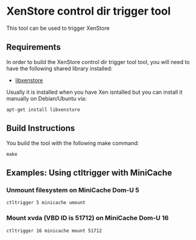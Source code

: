 XenStore control dir trigger tool
=================================

This tool can be used to trigger XenStore

Requirements
------------

In order to build the XenStore control dir trigger tool tool, you will need to
have the following shared library installed:
 * [libxenstore](http://wiki.xen.org/wiki/XenStoreReference)

Usually it is installed when you have Xen isntalled but you
can install it manually on Debian/Ubuntu via:

    apt-get install libxenstore


Build Instructions
------------------

You build the tool with the following make command:

    make


Examples: Using ctltrigger with MiniCache
-----------------------------------------

### Unmount filesystem on MiniCache Dom-U 5

    ctltrigger 5 minicache umount

### Mount xvda (VBD ID is 51712) on MiniCache Dom-U 16

    ctltrigger 16 minicache mount 51712
